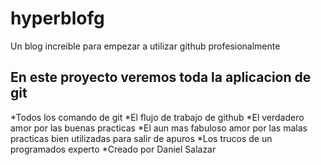 # hyperblofg
Un blog increible para empezar a utilizar github profesionalmente

## En este proyecto veremos toda la aplicacion de git
*Todos los comando de git
*El flujo de trabajo de github
*El verdadero amor por las buenas practicas
*El aun mas fabuloso amor por las malas practicas bien utilizadas para salir de apuros
*Los trucos de un programados experto
*Creado por Daniel Salazar